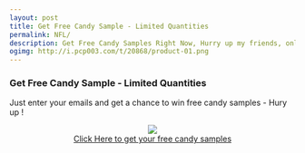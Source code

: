 ```yaml
---
layout: post
title: Get Free Candy Sample - Limited Quantities
permalink: NFL/
description: Get Free Candy Samples Right Now, Hurry up my friends, only limited Quantities.
ogimg: http://i.pcp003.com/t/20868/product-01.png
---
```


<div class="jumbotron">
 <h3>Get Free Candy Sample - Limited Quantities</h3>
  <p>Just enter your emails and get a chance to win free candy samples - Hury up !</p>
  <center><img src="http://i.pcp003.com/t/20868/product-01.png" /><br/>
  <a class="btn btn-primary btn-lg" href="http://chlcotrk.com/mt/y24443a4b4t233t224q2u234/" role="button">Click Here to get   your free candy samples</a><br/></center>
</div>
